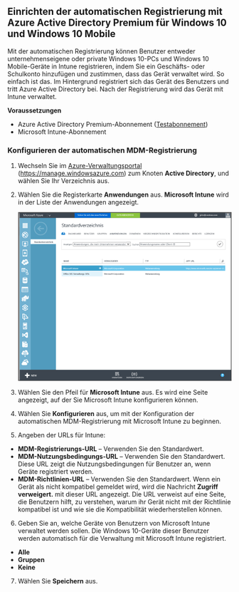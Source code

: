 ## <a name="set-up-windows-10-and-windows-10-mobile-automatic-enrollment-with-azure-active-directory-premium"></a>Einrichten der automatischen Registrierung mit Azure Active Directory Premium für Windows 10 und Windows 10 Mobile

Mit der automatischen Registrierung können Benutzer entweder unternehmenseigene oder private Windows 10-PCs und Windows 10 Mobile-Geräte in Intune registrieren, indem Sie ein Geschäfts- oder Schulkonto hinzufügen und zustimmen, dass das Gerät verwaltet wird. So einfach ist das. Im Hintergrund registriert sich das Gerät des Benutzers und tritt Azure Active Directory bei. Nach der Registrierung wird das Gerät mit Intune verwaltet.

**Voraussetzungen**
- Azure Active Directory Premium-Abonnement ([Testabonnement](http://go.microsoft.com/fwlink/?LinkID=816845))
- Microsoft Intune-Abonnement


### <a name="configure-automatic-mdm-enrollment"></a>Konfigurieren der automatischen MDM-Registrierung

1. Wechseln Sie im [Azure-Verwaltungsportal](https://manage.windowsazure.com) (https://manage.windowsazure.com) zum Knoten **Active Directory**, und wählen Sie Ihr Verzeichnis aus.

2. Wählen Sie die Registerkarte **Anwendungen** aus. **Microsoft Intune** wird in der Liste der Anwendungen angezeigt.

    ![Azure AD-Apps mit Microsoft Intune](../media/aad-intune-app.png)

3. Wählen Sie den Pfeil für **Microsoft Intune** aus. Es wird eine Seite angezeigt, auf der Sie Microsoft Intune konfigurieren können.

4. Wählen Sie **Konfigurieren** aus, um mit der Konfiguration der automatischen MDM-Registrierung mit Microsoft Intune zu beginnen.

5. Angeben der URLs für Intune:

  - **MDM-Registrierungs-URL** – Verwenden Sie den Standardwert.
  - **MDM-Nutzungsbedingungs-URL** – Verwenden Sie den Standardwert. Diese URL zeigt die Nutzungsbedingungen für Benutzer an, wenn Geräte registriert werden.
  - **MDM-Richtlinien-URL** – Verwenden Sie den Standardwert. Wenn ein Gerät als nicht kompatibel gemeldet wird, wird die Nachricht **Zugriff verweigert.** mit dieser URL angezeigt. Die URL verweist auf eine Seite, die Benutzern hilft, zu verstehen, warum ihr Gerät nicht mit der Richtlinie kompatibel ist und wie sie die Kompatibilität wiederherstellen können.

6.  Geben Sie an, welche Geräte von Benutzern von Microsoft Intune verwaltet werden sollen. Die Windows 10-Geräte dieser Benutzer werden automatisch für die Verwaltung mit Microsoft Intune registriert.

  - **Alle**
  - **Gruppen**
  - **Keine**

7. Wählen Sie **Speichern** aus.


<!--HONumber=Feb17_HO2-->


